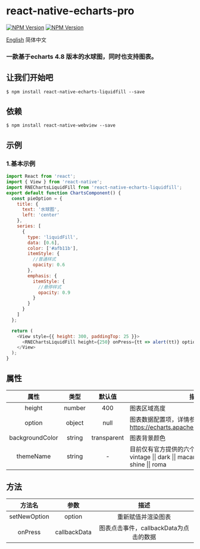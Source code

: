 
# react-native-echarts-pro
[![NPM Version](https://img.shields.io/npm/v/react-native-echarts-pro.svg?style=flat)](https://www.npmjs.com/package/react-native-echarts-pro)
[![NPM Version](https://img.shields.io/npm/dm/react-native-echarts-pro.svg?style=flat)](https://www.npmjs.com/package/react-native-echarts-pro)

[English](/README.md "english readme")  简体中文
### 一款基于echarts 4.8 版本的水球图，同时也支持图表。

## 让我们开始吧

`$ npm install react-native-echarts-liquidfill --save`

## 依赖
`$ npm install react-native-webview --save`

## 示例
### 1.基本示例

```javascript
import React from 'react';
import { View } from 'react-native';
import RNEChartsLiquidFill from 'react-native-echarts-liquidfill';
export default function ChartsComponent() {
  const pieOption = {
    title: {
      text: '水球图',
      left: 'center'
    },
    series: [
      {
        type: 'liquidFill',
        data: [0.6],
        color: ['#afb11b'],
        itemStyle: {
          //普通样式
          opacity: 0.6
        },
        emphasis: {
          itemStyle: {
            //悬停样式
            opacity: 0.9
          }
        }
      }
    ]
  };

  return (
    <View style={{ height: 300, paddingTop: 25 }}>
      <RNEChartsLiquidFill height={250} onPress={tt => alert(tt)} option={pieOption} />
    </View>
  );
}

```

## 属性

|      属性       |  类型  |   默认值    | 描述                                                         |
| :-------------: | :----: | :---------: | ------------------------------------------------------------ |
|     height      | number |     400     | 图表区域高度                                                 |
|     option      | object |    null     | 图表数据配置项，详情参看：https://echarts.apache.org/zh/option.html#title |
| backgroundColor | string | transparent | 图表背景颜色                                                 |
|    themeName    | string |      -      | 目前仅有官方提供的六个主题：<br />vintage \|\| dark \|\| macarons \|\| infographic \|\| shine \|\| roma |

## 方法

|    方法名    |     参数     |                  描述                  |
| :----------: | :----------: | :------------------------------------: |
| setNewOption |    option    |           重新赋值并渲染图表           |
|   onPress    | callbackData | 图表点击事件，callbackData为点击的数据 |

